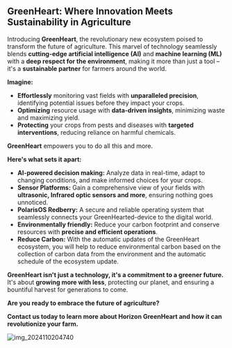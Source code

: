 

## GreenHeart: Where Innovation Meets Sustainability in Agriculture

Introducing **GreenHeart**, the revolutionary new ecosystem poised to transform the future of agriculture. This marvel of technology seamlessly blends **cutting-edge artificial intelligence (AI)** and **machine learning (ML)** with a **deep respect for the environment**, making it more than just a tool – it's a **sustainable partner** for farmers around the world.

**Imagine:**

* **Effortlessly** monitoring vast fields with **unparalleled precision**, identifying potential issues before they impact your crops.
* **Optimizing** resource usage with **data-driven insights**, minimizing waste and maximizing yield.
* **Protecting** your crops from pests and diseases with **targeted interventions**, reducing reliance on harmful chemicals.

**GreenHeart** empowers you to do all this and more. 

**Here's what sets it apart:**

* **AI-powered decision making:** Analyze data in real-time, adapt to changing conditions, and make informed choices for your crops.
* **Sensor Platforms:** Gain a comprehensive view of your fields with **ultrasonic, Infrared optic sensors and more**, ensuring nothing goes unnoticed.
* **PolarisOS Redberry:** A secure and reliable operating system that seamlessly connects your GreenHearted-device to the digital world.
* **Environmentally friendly:** Reduce your carbon footprint and conserve resources with **precise and efficient operations**.
* **Reduce Carbon:** With the automatic updates of the GreenHeart ecosystem, you will help to reduce environmental carbon based on the collection of carbon data from the environment and the automatic schedule of the ecosystem update.

**GreenHeart isn't just a technology, it's a commitment to a greener future.** It's about **growing more with less**, protecting our planet, and ensuring a bountiful harvest for generations to come.

**Are you ready to embrace the future of agriculture?**

**Contact us today to learn more about Horizon GreenHeart and how it can revolutionize your farm.**

![img_2024110204740](https://github.com/VaysiDevelopmentCenter/HorizonGreenHeart/assets/151166631/bc867c22-c331-471e-a1b1-b2904b2cfd4a)

